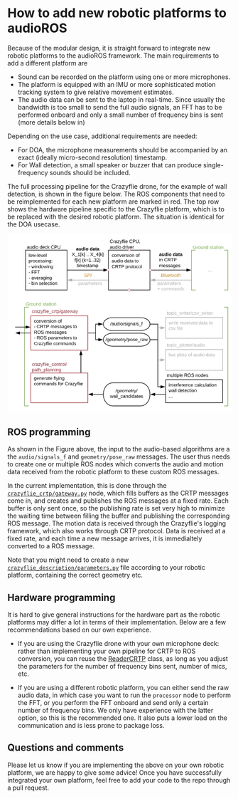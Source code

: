# How to add new robotic platforms to audioROS

Because of the modular design, it is straight forward to integrate new robotic platforms to the audioROS framework. 
The main requirements to add a different platform are 
- Sound can be recorded on the platform using one or more microphones.
- The platform is equipped with an IMU or more sophisticated motion tracking system to give relative movement estimates.
- The audio data can be sent to the laptop in real-time. Since usually the bandwidth is too small to send the full audio signals, an FFT has to be performed onboard and only a small number of frequency bins is sent (more details below in)

Depending on the use case, additional requirements are needed:
- For DOA, the microphone measurements should be accompanied by an exact (ideally micro-second resolution) timestamp. 
- For Wall detection, a small speaker or buzzer that can produce single-frequency sounds should be included.

The full processing pipeline for the Crazyflie drone, for the example of wall detection, is shown in the figure below.  The ROS components that need to be reimplemented for each new platform are marked in red. The top row shows the hardware pipeline specific to the Crazyflie platform, which is to be replaced with the desired robotic platform. The situation is identical for the DOA usecase. 

![Overview of the full audioROS pipeline](overview.jpg)

## ROS programming

As shown in the Figure above, the input to the audio-based algorithms are a the `audio/signals_f` and `geometry/pose_raw` messages. The user thus needs to create one or multiple ROS nodes which converts the audio and motion data received from the robotic platform to these custom ROS messages. 

In the current implementation, this is done through the [`crazyflie_crtp/gateway.py`](https://github.com/LCAV/audioROS/blob/master/src/crazyflie_crtp/crazyflie_crtp/gateway.py) node, which fills buffers as the CRTP messages come in, and creates and publishes the ROS messages at a fixed rate. Each buffer is only sent once, so the publishing rate is set very high to minimize the waiting time between filling the buffer and publishing the corresponding ROS message. 
The motion data is received through the Crazyflie's logging framework, which also works through CRTP protocol. Data is received at a fixed rate, and each time a new message arrives, it is immedialtely converted to a ROS message. 

Note that you might need to create a new [`crazyflie_description/parameters.py`](https://github.com/LCAV/audioROS/blob/master/src/crazyflie_description/crazyflie_description_py/parameters.py) file according to your robotic platform, containing the correct geometry etc. 

## Hardware programming

It is hard to give general instructions for the hardware part as the robotic platforms may differ a lot in terms of their implementation. Below are a few recommendations based on our own experience. 

- If you are using the Crazyflie drone with your own microphone deck: rather than implementing your own pipeline for CRTP to ROS conversion, you can reuse the [ReaderCRTP](https://github.com/LCAV/crazyflie-audio/blob/master/python/reader_crtp.py) class, as long as you adjust the parameters for the number of frequency bins sent, number of mics, etc.

- If you are using a different robotic platform, you can either send the raw audio data, in which case you want to run the `processor` node to perform the FFT, or you perform the FFT onboard and send only a certain number of frequency bins. We only have experience with the latter option, so this is the recommended one. It also puts a lower load on the communication and is less prone to package loss.

## Questions and comments

Please let us know if you are implementing the above on your own robotic platform, we are happy to give some advice! Once you have successfully integrated your own platform, feel free to add your code to the repo through a pull request. 
